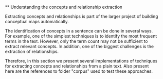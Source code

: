** Understanding the concepts and relationship extraction

Extracting concepts and relationships is part of the larger project of building conceptual maps automatically.

The identification of concepts in a sentence can be done in several ways. For example, one of the simplest techniques is to identify the most frequent terms in the text. However, only the term count may not be sufficient to extract relevant concepts. In addition, one of the biggest challenges is the extraction of relationships.

Therefore, in this section we present several implementations of techniques for extracting concepts and relationships from a plain text. Also present here are the references to folder "corpus" used to test these approaches.
